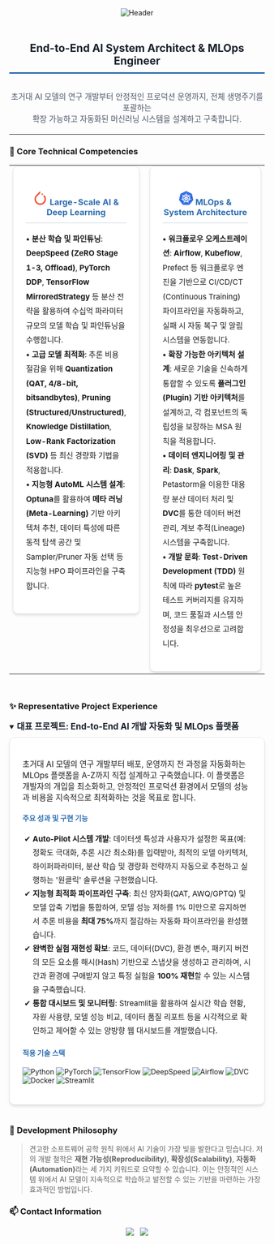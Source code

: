 <div id="header" align="center">
  <img src="https://capsule-render.vercel.app/api?type=waving&color=0:2d3748,100:1a202c&height=280&section=header&text=IRO's%20Tech%20Profile&fontSize=70&fontColor=ffffff&animation=fadeIn&fontAlignY=35" alt="Header"/>
</div>

<div style="text-align: center; margin-top: 20px; margin-bottom: 20px;">
  <h2 style="border-bottom: 3px solid #2b6cb0; padding-bottom: 10px; display: inline-block; color: #1a202c;">
    End-to-End AI System Architect & MLOps Engineer
  </h2>
  <p style="font-size: 1.1em; color: #4a5568;">
    초거대 AI 모델의 연구 개발부터 안정적인 프로덕션 운영까지, 전체 생명주기를 포괄하는<br/>확장 가능하고 자동화된 머신러닝 시스템을 설계하고 구축합니다.
  </p>
</div>

---

### **🚀 Core Technical Competencies**

<table width="100%" cellspacing="0" cellpadding="0">
  <tr valign="top">
    <td width="50%" style="padding-right: 10px;">
      <div style="background-color: #ffffff; border: 1px solid #e2e8f0; box-shadow: 0 4px 6px -1px rgba(0, 0, 0, 0.1), 0 2px 4px -1px rgba(0, 0, 0, 0.06); border-radius: 10px; padding: 25px; height: 100%;">
        <h3 align="center" style="color: #2b6cb0; border-bottom: 2px solid #e2e8f0; padding-bottom: 10px;">
          <img src="https://raw.githubusercontent.com/devicons/devicon/master/icons/pytorch/pytorch-original.svg" alt="PyTorch" width="28" height="28"/>
          Large-Scale AI & Deep Learning
        </h3>
        <ul style="list-style-type: none; padding-left: 0; font-size: 15px; line-height: 1.9;">
          <li><b>• 분산 학습 및 파인튜닝</b>: <strong>DeepSpeed (ZeRO Stage 1-3, Offload)</strong>, <strong>PyTorch DDP</strong>, <strong>TensorFlow MirroredStrategy</strong> 등 분산 전략을 활용하여 수십억 파라미터 규모의 모델 학습 및 파인튜닝을 수행합니다.</li>
          <li><b>• 고급 모델 최적화</b>: 추론 비용 절감을 위해 <strong>Quantization (QAT, 4/8-bit, bitsandbytes)</strong>, <strong>Pruning (Structured/Unstructured)</strong>, <strong>Knowledge Distillation</strong>, <strong>Low-Rank Factorization (SVD)</strong> 등 최신 경량화 기법을 적용합니다.</li>
          <li><b>• 지능형 AutoML 시스템 설계</b>: <strong>Optuna</strong>를 활용하여 <strong>메타 러닝(Meta-Learning)</strong> 기반 아키텍처 추천, 데이터 특성에 따른 동적 탐색 공간 및 Sampler/Pruner 자동 선택 등 지능형 HPO 파이프라인을 구축합니다.</li>
        </ul>
      </div>
    </td>
    <td width="50%" style="padding-left: 10px;">
      <div style="background-color: #ffffff; border: 1px solid #e2e8f0; box-shadow: 0 4px 6px -1px rgba(0, 0, 0, 0.1), 0 2px 4px -1px rgba(0, 0, 0, 0.06); border-radius: 10px; padding: 25px; height: 100%;">
        <h3 align="center" style="color: #2b6cb0; border-bottom: 2px solid #e2e8f0; padding-bottom: 10px;">
          <img src="https://raw.githubusercontent.com/devicons/devicon/master/icons/kubernetes/kubernetes-plain.svg" alt="Kubernetes" width="28" height="28"/>
          MLOps & System Architecture
        </h3>
        <ul style="list-style-type: none; padding-left: 0; font-size: 15px; line-height: 1.9;">
          <li><b>• 워크플로우 오케스트레이션</b>: <strong>Airflow</strong>, <strong>Kubeflow</strong>, Prefect 등 워크플로우 엔진을 기반으로 CI/CD/CT (Continuous Training) 파이프라인을 자동화하고, 실패 시 자동 복구 및 알림 시스템을 연동합니다.</li>
          <li><b>• 확장 가능한 아키텍처 설계</b>: 새로운 기술을 신속하게 통합할 수 있도록 <strong>플러그인(Plugin) 기반 아키텍처</strong>를 설계하고, 각 컴포넌트의 독립성을 보장하는 MSA 원칙을 적용합니다.</li>
          <li><b>• 데이터 엔지니어링 및 관리</b>: <strong>Dask</strong>, <strong>Spark</strong>, Petastorm을 이용한 대용량 분산 데이터 처리 및 <strong>DVC</strong>를 통한 데이터 버전 관리, 계보 추적(Lineage) 시스템을 구축합니다.</li>
          <li><b>• 개발 문화</b>: <strong>Test-Driven Development (TDD)</strong> 원칙에 따라 <strong>pytest</strong>로 높은 테스트 커버리지를 유지하며, 코드 품질과 시스템 안정성을 최우선으로 고려합니다.</li>
        </ul>
      </div>
    </td>
  </tr>
</table>
<br>

### ✨ **Representative Project Experience**
<details open>
<summary>
  <strong style="font-size: 1.2em; color: #1a202c;">
    대표 프로젝트: End-to-End AI 개발 자동화 및 MLOps 플랫폼
  </strong>
</summary>
<div style="background-color: #ffffff; border: 1px solid #e2e8f0; box-shadow: 0 4px 6px -1px rgba(0, 0, 0, 0.1), 0 2px 4px -1px rgba(0, 0, 0, 0.06); border-radius: 10px; padding: 25px; margin-top: 10px;">
  <p style="font-size: 1.1em;">
    초거대 AI 모델의 연구 개발부터 배포, 운영까지 전 과정을 자동화하는 MLOps 플랫폼을 A-Z까지 직접 설계하고 구축했습니다. 이 플랫폼은 개발자의 개입을 최소화하고, 안정적인 프로덕션 환경에서 모델의 성능과 비용을 지속적으로 최적화하는 것을 목표로 합니다.
  </p>
  <h4 style="color: #2b6cb0;">주요 성과 및 구현 기능</h4>
  <ul style="list-style-type: '✔ '; padding-left: 20px; font-size: 15px; line-height: 1.8;">
    <li><strong>Auto-Pilot 시스템 개발</strong>: 데이터셋 특성과 사용자가 설정한 목표(예: 정확도 극대화, 추론 시간 최소화)를 입력받아, 최적의 모델 아키텍처, 하이퍼파라미터, 분산 학습 및 경량화 전략까지 자동으로 추천하고 실행하는 '원클릭' 솔루션을 구현했습니다.</li>
    <li><strong>지능형 최적화 파이프라인 구축</strong>: 최신 양자화(QAT, AWQ/GPTQ) 및 모델 압축 기법을 통합하여, 모델 성능 저하를 1% 미만으로 유지하면서 추론 비용을 <strong>최대 75%</strong>까지 절감하는 자동화 파이프라인을 완성했습니다.</li>
    <li><strong>완벽한 실험 재현성 확보</strong>: 코드, 데이터(DVC), 환경 변수, 패키지 버전의 모든 요소를 해시(Hash) 기반으로 스냅샷을 생성하고 관리하여, 시간과 환경에 구애받지 않고 특정 실험을 <strong>100% 재현</strong>할 수 있는 시스템을 구축했습니다.</li>
    <li><strong>통합 대시보드 및 모니터링</strong>: Streamlit을 활용하여 실시간 학습 현황, 자원 사용량, 모델 성능 비교, 데이터 품질 리포트 등을 시각적으로 확인하고 제어할 수 있는 양방향 웹 대시보드를 개발했습니다.</li>
  </ul>
  <h4 style="color: #2b6cb0;">적용 기술 스택</h4>
  <p>
    <img src="https://img.shields.io/badge/Python-3776AB?style=for-the-badge&logo=python&logoColor=white" alt="Python"/> <img src="https://img.shields.io/badge/PyTorch-EE4C2C?style=for-the-badge&logo=pytorch&logoColor=white" alt="PyTorch"/> <img src="https://img.shields.io/badge/TensorFlow-FF6F00?style=for-the-badge&logo=tensorflow&logoColor=white" alt="TensorFlow"/> <img src="https://img.shields.io/badge/DeepSpeed-007ACC?style=for-the-badge" alt="DeepSpeed"/> <img src="https://img.shields.io/badge/Airflow-017CEE?style=for-the-badge&logo=apacheairflow&logoColor=white" alt="Airflow"/> <img src="https://img.shields.io/badge/DVC-13ADC7?style=for-the-badge&logo=dvc&logoColor=white" alt="DVC"/> <img src="https://img.shields.io/badge/Docker-2496ED?style=for-the-badge&logo=docker&logoColor=white" alt="Docker"/> <img src="https://img.shields.io/badge/Streamlit-FF4B4B?style=for-the-badge&logo=streamlit&logoColor=white" alt="Streamlit"/>
  </p>
</div>
</details>
<br>

### 💬 **Development Philosophy**
<blockquote>
  <p>견고한 소프트웨어 공학 원칙 위에서 AI 기술이 가장 빛을 발한다고 믿습니다. 저의 개발 철학은 <strong>재현 가능성(Reproducibility)</strong>, <strong>확장성(Scalability)</strong>, <strong>자동화(Automation)</strong>라는 세 가지 키워드로 요약할 수 있습니다. 이는 안정적인 시스템 위에서 AI 모델이 지속적으로 학습하고 발전할 수 있는 기반을 마련하는 가장 효과적인 방법입니다.</p>
</blockquote>

### 📫 **Contact Information**
<p align="center">
  <a href="mailto:ATMOSPHERE.SHIRO@gmail.com"><img src="https://img.shields.io/badge/Gmail-ATMOSPHERE.SHIRO-D14836?style=for-the-badge&logo=gmail&logoColor=white"/></a>
  &nbsp;
  <a href="https://linkedin.com/in/your-linkedin-id"><img src="https://img.shields.io/badge/LinkedIn-Connect-0A66C2?style=for-the-badge&logo=linkedin&logoColor=white"/></a>
</p>
